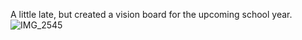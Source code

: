 A little late, but created a vision board for the upcoming school year. 
![IMG_2545](https://github.com/user-attachments/assets/f99e2632-e7c6-41d3-8469-0736e6dcae4a)
